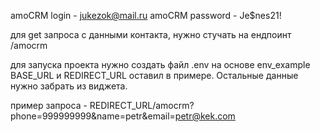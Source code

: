 amoCRM login - jukezok@mail.ru
amoCRM password - Je$nes21!

для get запроса с данными контакта, нужно стучать на ендпоинт /amocrm

для запуска проекта нужно создать файл .env на основе env_example
BASE_URL и REDIRECT_URL оставил в примере. Остальные данные нужно забрать из виджета.

пример запроса - REDIRECT_URL/amocrm?phone=999999999&name=petr&email=petr@kek.com